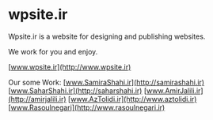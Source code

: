 # wpsite.ir
Wpsite.ir is a website for designing and publishing websites.

We work for you and enjoy.

[www.wpsite.ir](http://www.wpsite.ir)

Our some Work: 
[www.SamiraShahi.ir](http://samirashahi.ir)
[www.SaharShahi.ir](http://saharshahi.ir)
[www.AmirJalili.ir](http://amirjalili.ir)
[www.AzTolidi.ir](http://www.aztolidi.ir)
[www.Rasoulnegari](http://www.rasoulnegari.ir)

